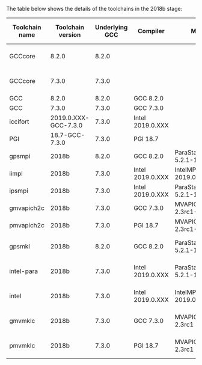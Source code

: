 The table below shows the details of the toolchains in the 2018b stage:

| Toolchain name |     Toolchain version     | Underlying GCC |     Compiler     |          MPI           |   CUDA   | Math libraries |  Includes software from   |                          Notes                           |
|----------------|---------------------------|----------------|------------------|------------------------|----------|----------------|---------------------------|----------------------------------------------------------|
| GCCcore        | 8.2.0                     | 8.2.0          |                  |                        |          |                |                           | Used for boostrapping other compilers and basic software |
| GCCcore        | 7.3.0                     | 7.3.0          |                  |                        |          |                |                           | Used for boostrapping other compilers and basic software |
| GCC            | 8.2.0                     | 8.2.0          | GCC 8.2.0        |                        |          |                | GCCcore                   | Compiler toolchain                                       |
| GCC            | 7.3.0                     | 7.3.0          | GCC 7.3.0        |                        |          |                | GCCcore                   | Compiler toolchain                                       |
| iccifort       | 2019.0.XXX-GCC-7.3.0      | 7.3.0          | Intel 2019.0.XXX |                        |          |                | GCCcore                   | Compiler toolchain                                       |
| PGI            | 18.7-GCC-7.3.0            | 7.3.0          | PGI 18.7         |                        |          |                | GCCcore                   | Compiler toolchain                                       |
| gpsmpi         | 2018b                     | 8.2.0          | GCC 8.2.0        | ParaStationMPI 5.2.1-1 |          |                | GCCcore, GCC              | Compiler+MPI toolchain                                   |
| iimpi          | 2018b                     | 7.3.0          | Intel 2019.0.XXX | IntelMPI 2019.0.XXX    |          |                | GCCcore, iccifort         | Compiler+MPI toolchain                                   |
| ipsmpi         | 2018b                     | 7.3.0          | Intel 2019.0.XXX | ParaStationMPI 5.2.1-1 |          |                | GCCcore, iccifort         | Compiler+MPI toolchain                                   |
| gmvapich2c     | 2018b                     | 7.3.0          | GCC 7.3.0        | MVAPICH2 2.3rc1-GDR    | 10.0.130 |                | GCCcore, GCC              | Compiler+MPI+CUDA toolchain                              |
| pmvapich2c     | 2018b                     | 7.3.0          | PGI 18.7         | MVAPICH2 2.3rc1-GDR    | 10.0.130 |                | GCCcore, PGI              | Compiler+MPI+CUDA toolchain                              |
| gpsmkl         | 2018b                     | 8.2.0          | GCC 8.2.0        | ParaStationMPI 5.2.1-1 |          | MKL 2019.0.XXX | GCCcore, GCC, gpsmpi      | Compiler+MPI+Math toolchain                              |
| intel-para     | 2018b                     | 7.3.0          | Intel 2019.0.XXX | ParaStationMPI 5.2.1-1 |          | MKL 2019.0.XXX | GCCcore, iccifort, ipsmpi | Compiler+MPI+Math toolchain                              |
| intel          | 2018b                     | 7.3.0          | Intel 2019.0.XXX | IntelMPI 2019.0.XXX    |          | MKL 2019.0.XXX | GCCcore, iccifort, iimpi  | Compiler+MPI+Math toolchain                              |
| gmvmklc        | 2018b                     | 7.3.0          | GCC 7.3.0        | MVAPICH2 2.3rc1 -GDR   | 10.0.130 | MKL 2019.0.XXX | GCCcore, GCC, gmvapich2c  | Compiler+MPI+CUDA+Math toolchain                         |
| pmvmklc        | 2018b                     | 7.3.0          | PGI 18.7         | MVAPICH2 2.3rc1 -GDR   | 10.0.130 | MKL 2019.0.XXX | GCCcore, PGI, pmvapich2c  | Compiler+MPI+CUDA+Math toolchain                         |
